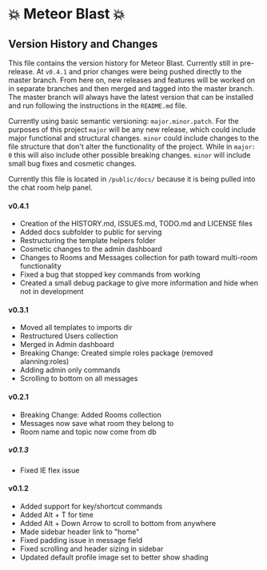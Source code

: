 # :boom: Meteor Blast :boom:

## Version History and Changes

This file contains the version history for Meteor Blast. Currently still in pre-release. At `v0.4.1` and prior changes were being pushed directly to the master branch. From here on, new releases and features will be worked on in separate branches and then merged and tagged into the master branch. The master branch will always have the latest version that can be installed and run following the instructions in the `README.md` file.

Currently using basic semantic versioning: `major.minor.patch`. For the purposes of this project `major` will be any new release, which could include major functional and structural changes. `minor` could include changes to the file structure that don't alter the functionality of the project. While in `major: 0` this will also include other possible breaking changes. `minor` will include small bug fixes and cosmetic changes.

Currently this file is located in `/public/docs/` because it is being pulled into the chat room help panel.

#### v0.4.1
* Creation of the HISTORY.md, ISSUES.md, TODO.md and LICENSE files
* Added docs subfolder to public for serving
* Restructuring the template helpers folder
* Cosmetic changes to the admin dashboard
* Changes to Rooms and Messages collection for path toward multi-room functionality
* Fixed a bug that stopped key commands from working
* Created a small debug package to give more information and hide when not in development

#### v0.3.1
* Moved all templates to imports dir
* Restructured Users collection
* Merged in Admin dashboard
* Breaking Change: Created simple roles package (removed alanning:roles)
* Adding admin only commands
* Scrolling to bottom on all messages

#### v0.2.1
* Breaking Change: Added Rooms collection
* Messages now save what room they belong to
* Room name and topic now come from db

##### v0.1.3
* Fixed IE flex issue

#### v0.1.2
* Added support for key/shortcut commands
* Added Alt + T for time
* Added Alt + Down Arrow to scroll to bottom from anywhere
* Made sidebar header link to "home"
* Fixed padding issue in message field
* Fixed scrolling and header sizing in sidebar
* Updated default profile image set to better show shading
